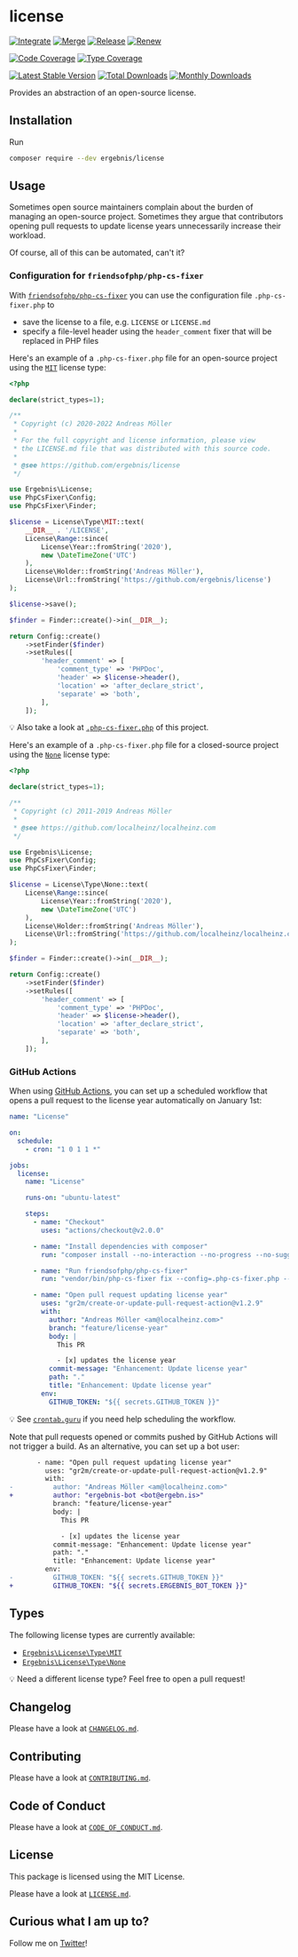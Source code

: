 # license

[![Integrate](https://github.com/ergebnis/license/workflows/Integrate/badge.svg)](https://github.com/ergebnis/license/actions)
[![Merge](https://github.com/ergebnis/license/workflows/Merge/badge.svg)](https://github.com/ergebnis/license/actions)
[![Release](https://github.com/ergebnis/license/workflows/Release/badge.svg)](https://github.com/ergebnis/license/actions)
[![Renew](https://github.com/ergebnis/license/workflows/Renew/badge.svg)](https://github.com/ergebnis/license/actions)

[![Code Coverage](https://codecov.io/gh/ergebnis/license/branch/main/graph/badge.svg)](https://codecov.io/gh/ergebnis/license)
[![Type Coverage](https://shepherd.dev/github/ergebnis/license/coverage.svg)](https://shepherd.dev/github/ergebnis/license)

[![Latest Stable Version](https://poser.pugx.org/ergebnis/license/v/stable)](https://packagist.org/packages/ergebnis/license)
[![Total Downloads](https://poser.pugx.org/ergebnis/license/downloads)](https://packagist.org/packages/ergebnis/license)
[![Monthly Downloads](http://poser.pugx.org/ergebnis/license/d/monthly)](https://packagist.org/packages/ergebnis/license)

Provides an abstraction of an open-source license.

## Installation

Run

```sh
composer require --dev ergebnis/license
```

## Usage

Sometimes open source maintainers complain about the burden of managing an open-source project. Sometimes they argue that contributors opening pull requests to update license years unnecessarily increase their workload.

Of course, all of this can be automated, can't it?

### Configuration for `friendsofphp/php-cs-fixer`

With [`friendsofphp/php-cs-fixer`](https://github.com/FriendsOfPHP/PHP-CS-Fixer) you can use the configuration file `.php-cs-fixer.php` to

- save the license to a file, e.g. `LICENSE` or `LICENSE.md`
- specify a file-level header using the `header_comment` fixer that will be replaced in PHP files

Here's an example of a `.php-cs-fixer.php` file for an open-source project using the [`MIT`](src/Type/MIT.php) license type:

```php
<?php

declare(strict_types=1);

/**
 * Copyright (c) 2020-2022 Andreas Möller
 *
 * For the full copyright and license information, please view
 * the LICENSE.md file that was distributed with this source code.
 *
 * @see https://github.com/ergebnis/license
 */

use Ergebnis\License;
use PhpCsFixer\Config;
use PhpCsFixer\Finder;

$license = License\Type\MIT::text(
    __DIR__ . '/LICENSE',
    License\Range::since(
        License\Year::fromString('2020'),
        new \DateTimeZone('UTC')
    ),
    License\Holder::fromString('Andreas Möller'),
    License\Url::fromString('https://github.com/ergebnis/license')
);

$license->save();

$finder = Finder::create()->in(__DIR__);

return Config::create()
    ->setFinder($finder)
    ->setRules([
        'header_comment' => [
            'comment_type' => 'PHPDoc',
            'header' => $license->header(),
            'location' => 'after_declare_strict',
            'separate' => 'both',
        ],
    ]);
```

:bulb: Also take a look at [`.php-cs-fixer.php`](.php-cs-fixer.php) of this project.

Here's an example of a `.php-cs-fixer.php` file for a closed-source project using the [`None`](src/Type/None.php) license type:


```php
<?php

declare(strict_types=1);

/**
 * Copyright (c) 2011-2019 Andreas Möller
 *
 * @see https://github.com/localheinz/localheinz.com
 */

use Ergebnis\License;
use PhpCsFixer\Config;
use PhpCsFixer\Finder;

$license = License\Type\None::text(
    License\Range::since(
        License\Year::fromString('2020'),
        new \DateTimeZone('UTC')
    ),
    License\Holder::fromString('Andreas Möller'),
    License\Url::fromString('https://github.com/localheinz/localheinz.com')
);

$finder = Finder::create()->in(__DIR__);

return Config::create()
    ->setFinder($finder)
    ->setRules([
        'header_comment' => [
            'comment_type' => 'PHPDoc',
            'header' => $license->header(),
            'location' => 'after_declare_strict',
            'separate' => 'both',
        ],
    ]);
```

### GitHub Actions

When using [GitHub Actions](https://github.com/features/actions), you can set up a scheduled workflow that opens a pull request to the license year automatically on January 1st:

```yaml
name: "License"

on:
  schedule:
    - cron: "1 0 1 1 *"

jobs:
  license:
    name: "License"

    runs-on: "ubuntu-latest"

    steps:
      - name: "Checkout"
        uses: "actions/checkout@v2.0.0"

      - name: "Install dependencies with composer"
        run: "composer install --no-interaction --no-progress --no-suggest"

      - name: "Run friendsofphp/php-cs-fixer"
        run: "vendor/bin/php-cs-fixer fix --config=.php-cs-fixer.php --diff --dry-run --verbose"

      - name: "Open pull request updating license year"
        uses: "gr2m/create-or-update-pull-request-action@v1.2.9"
        with:
          author: "Andreas Möller <am@localheinz.com>"
          branch: "feature/license-year"
          body: |
            This PR

            - [x] updates the license year
          commit-message: "Enhancement: Update license year"
          path: "."
          title: "Enhancement: Update license year"
        env:
          GITHUB_TOKEN: "${{ secrets.GITHUB_TOKEN }}"
```

:bulb: See [`crontab.guru`](https://crontab.guru) if you need help scheduling the workflow.

Note that pull requests opened or commits pushed by GitHub Actions will not trigger a build. As an alternative, you can set up a bot user:

```diff
       - name: "Open pull request updating license year"
         uses: "gr2m/create-or-update-pull-request-action@v1.2.9"
         with:
-          author: "Andreas Möller <am@localheinz.com>"
+          author: "ergebnis-bot <bot@ergebn.is>"
           branch: "feature/license-year"
           body: |
             This PR

             - [x] updates the license year
           commit-message: "Enhancement: Update license year"
           path: "."
           title: "Enhancement: Update license year"
         env:
-          GITHUB_TOKEN: "${{ secrets.GITHUB_TOKEN }}"
+          GITHUB_TOKEN: "${{ secrets.ERGEBNIS_BOT_TOKEN }}"
```
## Types

The following license types are currently available:

- [`Ergebnis\License\Type\MIT`](src/Type/MIT.php)
- [`Ergebnis\License\Type\None`](src/Type/None.php)

:bulb: Need a different license type? Feel free to open a pull request!

## Changelog

Please have a look at [`CHANGELOG.md`](CHANGELOG.md).

## Contributing

Please have a look at [`CONTRIBUTING.md`](.github/CONTRIBUTING.md).

## Code of Conduct

Please have a look at [`CODE_OF_CONDUCT.md`](https://github.com/ergebnis/.github/blob/main/CODE_OF_CONDUCT.md).

## License

This package is licensed using the MIT License.

Please have a look at [`LICENSE.md`](LICENSE.md).

## Curious what I am up to?

Follow me on [Twitter](https://twitter.com/intent/follow?screen_name=localheinz)!
